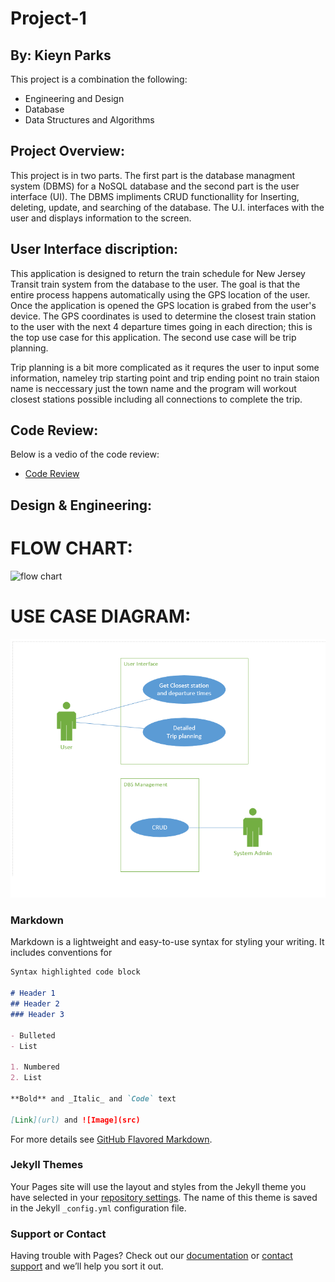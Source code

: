 # Project-1
## By: Kieyn Parks

This project is a combination the following:
- Engineering and Design
- Database
- Data Structures and Algorithms 

## Project Overview:

This project is in two parts. The first part is the database managment system (DBMS) for a NoSQL database and the second part is the user interface (UI). The DBMS impliments CRUD functionallity for Inserting, deleting, update, and searching of the database. The U.I. interfaces with the user and displays information to the screen.

## User Interface discription:

This application is designed to return the train schedule for New Jersey Transit train system from the database to the user. The goal is that the entire process happens automatically using the GPS location of the user. Once the application is opened the GPS location is grabed from the user's device. The GPS coordinates is used to determine the closest train station to the user with the next 4 departure times going in each direction; this is the top use case for this application. The second use case will be trip planning.

Trip planning is a bit more complicated as it requres the user to input some information, nameley trip starting point and trip ending point no train staion name is neccessary just the town name and the program will workout closest stations possible including all connections to complete the trip.

## Code Review:
Below is a vedio of the code review:

- [Code Review](https://www.youtube.com/embed/S5SBJUDnSNw)


## Design & Engineering:
# FLOW CHART:
![flow chart]()
# USE CASE DIAGRAM:
![use case diagram](use_case.png)


### Markdown

Markdown is a lightweight and easy-to-use syntax for styling your writing. It includes conventions for

```markdown
Syntax highlighted code block

# Header 1
## Header 2
### Header 3

- Bulleted
- List

1. Numbered
2. List

**Bold** and _Italic_ and `Code` text

[Link](url) and ![Image](src)
```

For more details see [GitHub Flavored Markdown](https://guides.github.com/features/mastering-markdown/).

### Jekyll Themes

Your Pages site will use the layout and styles from the Jekyll theme you have selected in your [repository settings](https://github.com/CodeSenpii/CodeSenpii.github.io/settings). The name of this theme is saved in the Jekyll `_config.yml` configuration file.

### Support or Contact

Having trouble with Pages? Check out our [documentation](https://help.github.com/categories/github-pages-basics/) or [contact support](https://github.com/contact) and we’ll help you sort it out.
